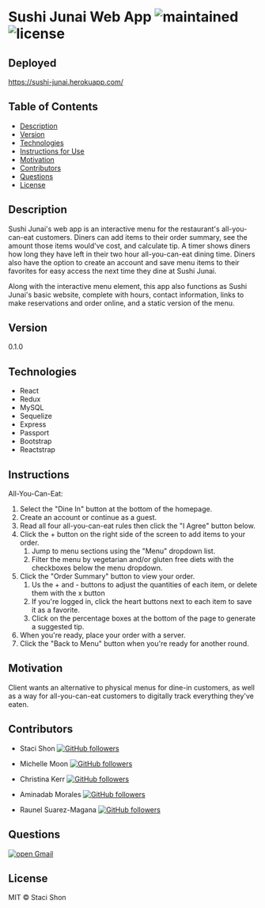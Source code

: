 
# Sushi Junai Web App ![maintained](https://img.shields.io/maintenance/true/2020) ![license](https://img.shields.io/badge/license-MIT-blue)


## Deployed
https://sushi-junai.herokuapp.com/

## Table of Contents
* [Description](#Description)
* [Version](#Version)
* [Technologies](#Technologies)
* [Instructions for Use](#Instructions)
* [Motivation](#Motivation)
* [Contributors](#Contributors)
* [Questions](#Questions)
* [License](#License)

## Description

Sushi Junai's web app is an interactive menu for the restaurant's all-you-can-eat customers. Diners can add items to their order summary, see the amount those items would've cost, and calculate tip. A timer shows diners how long they have left in their two hour all-you-can-eat dining time. Diners also have the option to create an account and save menu items to their favorites for easy access the next time they dine at Sushi Junai.

Along with the interactive menu element, this app also functions as Sushi Junai's basic website, complete with hours, contact information, links to make reservations and order online, and a static version of the menu.

## Version 
0.1.0

## Technologies

* React
* Redux
* MySQL
* Sequelize
* Express
* Passport
* Bootstrap
* Reactstrap

## Instructions

All-You-Can-Eat:

1. Select the "Dine In" button at the bottom of the homepage.
2. Create an account or continue as a guest.
3. Read all four all-you-can-eat rules then click the "I Agree" button below.
4. Click the + button on the right side of the screen to add items to your order.
    1. Jump to menu sections using the "Menu" dropdown list.
    2. Filter the menu by vegetarian and/or gluten free diets with the checkboxes below the menu dropdown.
5. Click the "Order Summary" button to view your order.
    1. Us the + and - buttons to adjust the quantities of each item, or delete them with the x button
    2. If you're logged in, click the heart buttons next to each item to save it as a favorite.
    3. Click on the percentage boxes at the bottom of the page to generate a suggested tip.
6. When you're ready, place your order with a server.
7. Click the "Back to Menu" button when you're ready for another round.

## Motivation

Client wants an alternative to physical menus for dine-in customers, as well as a way for all-you-can-eat customers to digitally track everything they've eaten.

## Contributors

* Staci Shon <a href="https://github.com/s2hon" target="_blank">![GitHub followers](https://img.shields.io/github/followers/s2hon?label=s2hon&style=social)</a></br>

* Michelle Moon <a href="https://github.com/Moon-Ingenium/" target="_blank">![GitHub followers](https://img.shields.io/github/followers/Moon-Ingenium?label=Moon-Ingenium&style=social)</a></br>


* Christina Kerr <a href="https://github.com/christinakerr/" target="_blank">![GitHub followers](https://img.shields.io/github/followers/christinakerr?label=christinakerr&style=social)</a></br>


* Aminadab Morales <a href="https://github.com/aminadabm93/" target="_blank">![GitHub followers](https://img.shields.io/github/followers/aminadabm93?label=aminadabm93&style=social)</a></br>


* Raunel Suarez-Magana <a href="https://github.com/26rsuarez/" target="_blank">![GitHub followers](https://img.shields.io/github/followers/26rsuarez?label=26rsuarez&style=social)</a></br>

## Questions
<a href="mailto: staci.shon@gmail.com" target="_blank">![open Gmail](https://img.shields.io/badge/open-Gmail-red?style=for-the-badge)</a> 

## License
MIT © Staci Shon 
